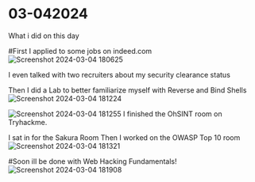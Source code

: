 # 03-042024
What i did on this day

#First I applied to some jobs on indeed.com
![Screenshot 2024-03-04 180625](https://github.com/DrlCrg/03-042024/assets/160629376/e0873aa3-f76b-4071-b2cc-2203de0f6c88)

I even talked with two recruiters about my security clearance status

Then I did a Lab to better familiarize myself with Reverse and Bind Shells
![Screenshot 2024-03-04 181224](https://github.com/DrlCrg/03-042024/assets/160629376/863d8c5e-7da0-4d5d-a0a0-fa5460dd40bb)

![Screenshot 2024-03-04 181255](https://github.com/DrlCrg/03-042024/assets/160629376/e194b85c-41cd-4ec0-9b6f-935b1e7009c1)
I finished the OhSINT room on Tryhackme. 

I sat in for the Sakura Room 
Then I worked on the OWASP Top 10 room
![Screenshot 2024-03-04 181321](https://github.com/DrlCrg/03-042024/assets/160629376/3b652bb4-e1bd-4e1a-a825-f0a9169ff208)

#Soon ill be done with Web Hacking Fundamentals!
![Screenshot 2024-03-04 181908](https://github.com/DrlCrg/03-042024/assets/160629376/4312db33-1c27-49cc-a9ba-077170fad42e)
